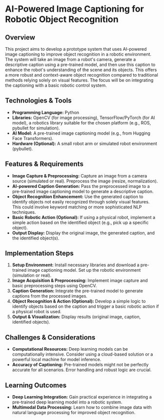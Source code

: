 # AI-Powered Image Captioning for Robotic Object Recognition

## Overview

This project aims to develop a prototype system that uses AI-powered image captioning to improve object recognition in a robotic environment.  The system will take an image from a robot's camera, generate a descriptive caption using a pre-trained model, and then use this caption to enhance the robot's understanding of the scene and its objects. This offers a more robust and context-aware object recognition compared to traditional methods relying solely on visual features.  The focus will be on integrating the captioning with a basic robotic control system.

## Technologies & Tools

* **Programming Language:** Python
* **Libraries:** OpenCV (for image processing), TensorFlow/PyTorch (for AI model), a robotics library suitable for the chosen platform (e.g., ROS, pybullet for simulation).
* **AI Model:** A pre-trained image captioning model (e.g., from Hugging Face Transformers).
* **Hardware (Optional):**  A small robot arm or simulated robot environment (pybullet).

## Features & Requirements

- **Image Capture & Preprocessing:** Capture an image from a camera source (simulated or real). Preprocess the image (resize, normalization).
- **AI-powered Caption Generation:** Pass the preprocessed image to a pre-trained image captioning model to generate a descriptive caption.
- **Object Recognition Enhancement:**  Use the generated caption to identify objects not easily recognized through solely visual features. This could involve keyword matching or more sophisticated NLP techniques.
- **Basic Robotic Action (Optional):**  If using a physical robot, implement a simple action based on the identified object (e.g., pick up a specific object).
- **Output Display:** Display the original image, the generated caption, and the identified object(s).


## Implementation Steps

1. **Setup Environment:** Install necessary libraries and download a pre-trained image captioning model.  Set up the robotic environment (simulation or real).
2. **Image Acquisition & Preprocessing:** Implement image capture and basic preprocessing steps using OpenCV.
3. **Caption Generation:** Integrate the pre-trained model to generate captions from the processed images.
4. **Object Recognition & Action (Optional):** Develop a simple logic to identify objects based on the caption and trigger a basic robotic action if a physical robot is used.
5. **Output & Visualization:** Display results (original image, caption, identified objects).

## Challenges & Considerations

- **Computational Resources:** Deep learning models can be computationally intensive. Consider using a cloud-based solution or a powerful local machine for model inference.
- **Accuracy of Captioning:** Pre-trained models might not be perfectly accurate for all scenarios.  Error handling and robust logic are crucial.


## Learning Outcomes

- **Deep Learning Integration:**  Gain practical experience in integrating a pre-trained deep learning model into a robotic system.
- **Multimodal Data Processing:** Learn how to combine image data with natural language processing for improved object recognition.

